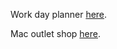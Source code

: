 Work day planner [here](https://petru6e4ka.github.io/nix_education_vorobiova_anastasiia/).

Mac outlet shop [here](https://mac-outlet-shop-app.herokuapp.com/).
